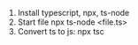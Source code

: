 1. Install
typescript, npx, ts-node
2. Start file
npx ts-node <file.ts>
3. Convert ts to js: npx tsc